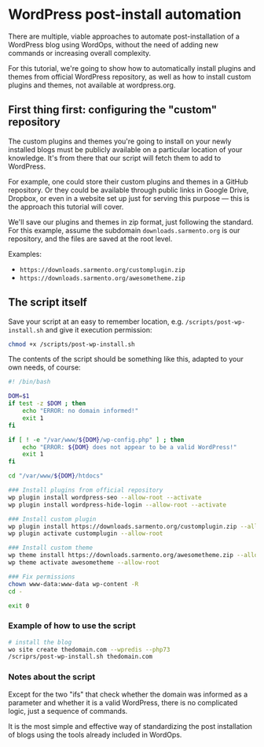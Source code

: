 # WordPress post-install automation

There are multiple, viable approaches to automate post-installation of a WordPress blog using WordOps, without the need of adding new commands or increasing overall complexity.

For this tutorial, we're going to show how to automatically install plugins and themes from official WordPress repository, as well as how to install custom plugins and themes, not available at wordpress.org.

## First thing first: configuring the "custom" repository

The custom plugins and themes you're going to install on your newly installed blogs must be publicly available on a particular location of your knowledge. It's from there that our script will fetch them to add to WordPress.

For example, one could store their custom plugins and themes in a GitHub repository. Or they could be available through public links in Google Drive, Dropbox, or even in a website set up just for serving this purpose — this is the approach this tutorial will cover.

We'll save our plugins and themes in zip format, just following the standard. For this example, assume the subdomain `downloads.sarmento.org` is our repository, and the files are saved at the root level.

Examples:

- `https://downloads.sarmento.org/customplugin.zip`
- `https://downloads.sarmento.org/awesometheme.zip`

## The script itself

Save your script at an easy to remember location, e.g. `/scripts/post-wp-install.sh` and give it execution permission:

```bash
chmod +x /scripts/post-wp-install.sh
```

The contents of the script should be something like this, adapted to your own needs, of course:

```bash
#! /bin/bash

DOM=$1
if test -z $DOM ; then
    echo "ERROR: no domain informed!"
    exit 1
fi

if [ ! -e "/var/www/${DOM}/wp-config.php" ] ; then
    echo "ERROR: ${DOM} does not appear to be a valid WordPress!"
    exit 1
fi

cd "/var/www/${DOM}/htdocs"

### Install plugins from official repository
wp plugin install wordpress-seo --allow-root --activate
wp plugin install wordpress-hide-login --allow-root --activate

### Install custom plugin
wp plugin install https://downloads.sarmento.org/customplugin.zip --allow-root
wp plugin activate customplugin --allow-root

### Install custom theme
wp theme install https://downloads.sarmento.org/awesometheme.zip --allow-root
wp theme activate awesometheme --allow-root

### Fix permissions
chown www-data:www-data wp-content -R
cd -

exit 0
```

### Example of how to use the script

```bash
# install the blog
wo site create thedomain.com --wpredis --php73
/scriprs/post-wp-install.sh thedomain.com
```

### Notes about the script

Except for the two "ifs" that check whether the domain was informed as a parameter and whether it is a valid WordPress, there is no complicated logic, just a sequence of commands.

It is the most simple and effective way of standardizing the post installation of blogs using the tools already included in WordOps.
